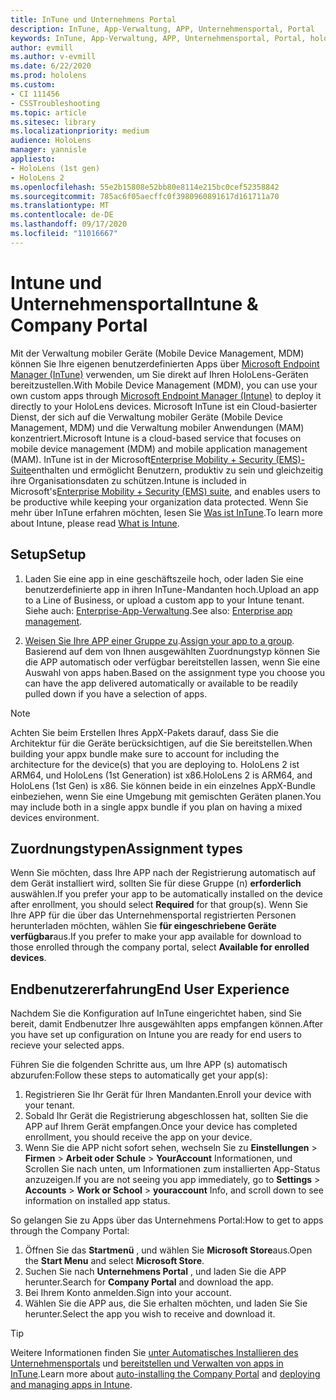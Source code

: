 ```yaml
---
title: InTune und Unternehmens Portal
description: InTune, App-Verwaltung, APP, Unternehmensportal, Portal
keywords: InTune, App-Verwaltung, APP, Unternehmensportal, Portal, hololens
author: evmill
ms.author: v-evmill
ms.date: 6/22/2020
ms.prod: hololens
ms.custom:
- CI 111456
- CSSTroubleshooting
ms.topic: article
ms.sitesec: library
ms.localizationpriority: medium
audience: HoloLens
manager: yannisle
appliesto:
- HoloLens (1st gen)
- HoloLens 2
ms.openlocfilehash: 55e2b15808e52bb80e8114e215bc0cef52358842
ms.sourcegitcommit: 785ac6f05aecffc0f3980960891617d161711a70
ms.translationtype: MT
ms.contentlocale: de-DE
ms.lasthandoff: 09/17/2020
ms.locfileid: "11016667"
---
```

# <span data-ttu-id="161a3-104">Intune und Unternehmensportal</span><span class="sxs-lookup"><span data-stu-id="161a3-104">Intune & Company Portal</span></span>

<span data-ttu-id="161a3-105">Mit der Verwaltung mobiler Geräte (Mobile Device Management, MDM) können Sie Ihre eigenen benutzerdefinierten Apps über [Microsoft Endpoint Manager (InTune)](https://docs.microsoft.com/intune/windows-holographic-for-business) verwenden, um Sie direkt auf Ihren HoloLens-Geräten bereitzustellen.</span><span class="sxs-lookup"><span data-stu-id="161a3-105">With Mobile Device Management (MDM), you can use your own custom apps through [Microsoft Endpoint Manager (Intune)](https://docs.microsoft.com/intune/windows-holographic-for-business) to deploy it directly to your HoloLens devices.</span></span> <span data-ttu-id="161a3-106">Microsoft InTune ist ein Cloud-basierter Dienst, der sich auf die Verwaltung mobiler Geräte (Mobile Device Management, MDM) und die Verwaltung mobiler Anwendungen (MAM) konzentriert.</span><span class="sxs-lookup"><span data-stu-id="161a3-106">Microsoft Intune is a cloud-based service that focuses on mobile device management (MDM) and mobile application management (MAM).</span></span> <span data-ttu-id="161a3-107">InTune ist in der Microsoft[Enterprise Mobility + Security (EMS)-Suite](https://www.microsoft.com/microsoft-365/enterprise-mobility-security)enthalten und ermöglicht Benutzern, produktiv zu sein und gleichzeitig ihre Organisationsdaten zu schützen.</span><span class="sxs-lookup"><span data-stu-id="161a3-107">Intune is included in Microsoft's[Enterprise Mobility + Security (EMS) suite](https://www.microsoft.com/microsoft-365/enterprise-mobility-security), and enables users to be productive while keeping your organization data protected.</span></span> <span data-ttu-id="161a3-108">Wenn Sie mehr über InTune erfahren möchten, lesen Sie [Was ist InTune](https://docs.microsoft.com/mem/intune/fundamentals/what-is-intune).</span><span class="sxs-lookup"><span data-stu-id="161a3-108">To learn more about Intune, please read [What is Intune](https://docs.microsoft.com/mem/intune/fundamentals/what-is-intune).</span></span>

## <span data-ttu-id="161a3-109">Setup</span><span class="sxs-lookup"><span data-stu-id="161a3-109">Setup</span></span>

1. <span data-ttu-id="161a3-110">Laden Sie eine app in eine geschäftszeile hoch, oder laden Sie eine benutzerdefinierte app in ihren InTune-Mandanten hoch.</span><span class="sxs-lookup"><span data-stu-id="161a3-110">Upload an app to a Line of Business, or upload a custom app to your Intune tenant.</span></span> <span data-ttu-id="161a3-111">Siehe auch: [Enterprise-App-Verwaltung](https://docs.microsoft.com/windows/client-management/mdm/enterprise-app-management).</span><span class="sxs-lookup"><span data-stu-id="161a3-111">See also: [Enterprise app management](https://docs.microsoft.com/windows/client-management/mdm/enterprise-app-management).</span></span>

2. <span data-ttu-id="161a3-112">[Weisen Sie Ihre APP einer Gruppe zu](https://docs.microsoft.com/mem/intune/apps/apps-deploy).</span><span class="sxs-lookup"><span data-stu-id="161a3-112">[Assign your app to a group](https://docs.microsoft.com/mem/intune/apps/apps-deploy).</span></span> <span data-ttu-id="161a3-113">Basierend auf dem von Ihnen ausgewählten Zuordnungstyp können Sie die APP automatisch oder verfügbar bereitstellen lassen, wenn Sie eine Auswahl von apps haben.</span><span class="sxs-lookup"><span data-stu-id="161a3-113">Based on the assignment type you choose you can have the app delivered automatically or available to be readily pulled down if you have a selection of apps.</span></span> 

> [!NOTE] 
> <span data-ttu-id="161a3-114">Achten Sie beim Erstellen Ihres AppX-Pakets darauf, dass Sie die Architektur für die Geräte berücksichtigen, auf die Sie bereitstellen.</span><span class="sxs-lookup"><span data-stu-id="161a3-114">When building your appx bundle make sure to account for including the architecture for the device(s) that you are deploying to.</span></span> <span data-ttu-id="161a3-115">HoloLens 2 ist ARM64, und HoloLens (1st Generation) ist x86.</span><span class="sxs-lookup"><span data-stu-id="161a3-115">HoloLens 2 is ARM64, and HoloLens (1st Gen) is x86.</span></span> <span data-ttu-id="161a3-116">Sie können beide in ein einzelnes AppX-Bundle einbeziehen, wenn Sie eine Umgebung mit gemischten Geräten planen.</span><span class="sxs-lookup"><span data-stu-id="161a3-116">You may include both in a single appx bundle if you plan on having a mixed devices environment.</span></span>

## <span data-ttu-id="161a3-117">Zuordnungstypen</span><span class="sxs-lookup"><span data-stu-id="161a3-117">Assignment types</span></span>

<span data-ttu-id="161a3-118">Wenn Sie möchten, dass Ihre APP nach der Registrierung automatisch auf dem Gerät installiert wird, sollten Sie für diese Gruppe (n) **erforderlich** auswählen.</span><span class="sxs-lookup"><span data-stu-id="161a3-118">If you prefer your app to be automatically installed on the device after enrollment, you should select **Required** for that group(s).</span></span>
<span data-ttu-id="161a3-119">Wenn Sie Ihre APP für die über das Unternehmensportal registrierten Personen herunterladen möchten, wählen Sie **für eingeschriebene Geräte verfügbar**aus.</span><span class="sxs-lookup"><span data-stu-id="161a3-119">If you prefer to make your app available for download to those enrolled through the company portal, select **Available for enrolled devices**.</span></span>


## <span data-ttu-id="161a3-120">Endbenutzererfahrung</span><span class="sxs-lookup"><span data-stu-id="161a3-120">End User Experience</span></span>

<span data-ttu-id="161a3-121">Nachdem Sie die Konfiguration auf InTune eingerichtet haben, sind Sie bereit, damit Endbenutzer Ihre ausgewählten apps empfangen können.</span><span class="sxs-lookup"><span data-stu-id="161a3-121">After you have set up configuration on Intune you are ready for end users to recieve your selected apps.</span></span>

<span data-ttu-id="161a3-122">Führen Sie die folgenden Schritte aus, um Ihre APP (s) automatisch abzurufen:</span><span class="sxs-lookup"><span data-stu-id="161a3-122">Follow these steps to automatically get your app(s):</span></span>
1. <span data-ttu-id="161a3-123">Registrieren Sie Ihr Gerät für Ihren Mandanten.</span><span class="sxs-lookup"><span data-stu-id="161a3-123">Enroll your device with your tenant.</span></span> 
2. <span data-ttu-id="161a3-124">Sobald Ihr Gerät die Registrierung abgeschlossen hat, sollten Sie die APP auf Ihrem Gerät empfangen.</span><span class="sxs-lookup"><span data-stu-id="161a3-124">Once your device has completed enrollment, you should receive the app on your device.</span></span> 
3. <span data-ttu-id="161a3-125">Wenn Sie die APP nicht sofort sehen, wechseln Sie zu **Einstellungen**  >  **Firmen**  >  **Arbeit oder Schule**  >  **YourAccount** Informationen, und Scrollen Sie nach unten, um Informationen zum installierten App-Status anzuzeigen.</span><span class="sxs-lookup"><span data-stu-id="161a3-125">If you are not seeing you app immediately, go to **Settings** > **Accounts** > **Work or School** > **youraccount** Info, and scroll down to see information on installed app status.</span></span>

<span data-ttu-id="161a3-126">So gelangen Sie zu Apps über das Unternehmens Portal:</span><span class="sxs-lookup"><span data-stu-id="161a3-126">How to get to apps through the Company Portal:</span></span>
1. <span data-ttu-id="161a3-127">Öffnen Sie das **Startmenü** , und wählen Sie **Microsoft Store**aus.</span><span class="sxs-lookup"><span data-stu-id="161a3-127">Open the **Start Menu** and select **Microsoft Store**.</span></span> 
2. <span data-ttu-id="161a3-128">Suchen Sie nach **Unternehmens Portal** , und laden Sie die APP herunter.</span><span class="sxs-lookup"><span data-stu-id="161a3-128">Search for **Company Portal** and download the app.</span></span>
3. <span data-ttu-id="161a3-129">Bei Ihrem Konto anmelden.</span><span class="sxs-lookup"><span data-stu-id="161a3-129">Sign into your account.</span></span>
4. <span data-ttu-id="161a3-130">Wählen Sie die APP aus, die Sie erhalten möchten, und laden Sie Sie herunter.</span><span class="sxs-lookup"><span data-stu-id="161a3-130">Select the app you wish to receive and download it.</span></span>

> [!Tip]
> <span data-ttu-id="161a3-131">Weitere Informationen finden Sie [unter Automatisches Installieren des Unternehmensportals](https://docs.microsoft.com/mem/intune/apps/company-portal-app) und [bereitstellen und Verwalten von apps in InTune](https://docs.microsoft.com/mem/intune/fundamentals/windows-holographic-for-business#deploy-and-manage-apps).</span><span class="sxs-lookup"><span data-stu-id="161a3-131">Learn more about [auto-installing the Company Portal](https://docs.microsoft.com/mem/intune/apps/company-portal-app) and [deploying and managing apps in Intune](https://docs.microsoft.com/mem/intune/fundamentals/windows-holographic-for-business#deploy-and-manage-apps).</span></span>
